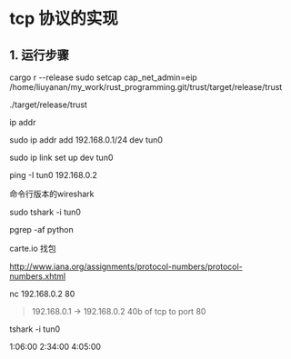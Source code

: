 # tcp 协议的实现

## 1. 运行步骤
cargo r --release
sudo setcap cap_net_admin=eip /home/liuyanan/my_work/rust_programming.git/trust/target/release/trust

./target/release/trust

ip addr

sudo ip addr add 192.168.0.1/24 dev tun0


sudo ip link set up dev tun0

ping -I tun0 192.168.0.2


命令行版本的wireshark

sudo tshark -i tun0



pgrep -af python


carte.io   找包


http://www.iana.org/assignments/protocol-numbers/protocol-numbers.xhtml

nc 192.168.0.2 80
> 192.168.0.1 → 192.168.0.2 40b of tcp to port 80

tshark -i tun0

1:06:00
2:34:00
4:05:00

